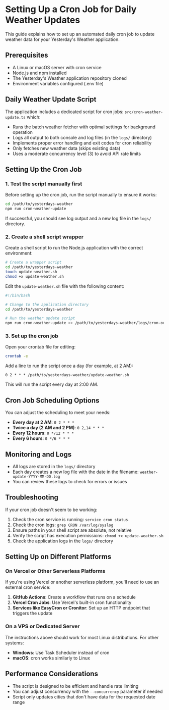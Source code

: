 # Setting Up a Cron Job for Daily Weather Updates

This guide explains how to set up an automated daily cron job to update weather data for your Yesterday's Weather application.

## Prerequisites

- A Linux or macOS server with cron service
- Node.js and npm installed
- The Yesterday's Weather application repository cloned
- Environment variables configured (.env file)

## Daily Weather Update Script

The application includes a dedicated script for cron jobs: `src/cron-weather-update.ts` which:

- Runs the batch weather fetcher with optimal settings for background operation
- Logs all output to both console and log files (in the `logs/` directory)
- Implements proper error handling and exit codes for cron reliability
- Only fetches new weather data (skips existing data)
- Uses a moderate concurrency level (3) to avoid API rate limits

## Setting Up the Cron Job

### 1. Test the script manually first

Before setting up the cron job, run the script manually to ensure it works:

```bash
cd /path/to/yesterdays-weather
npm run cron-weather-update
```

If successful, you should see log output and a new log file in the `logs/` directory.

### 2. Create a shell script wrapper

Create a shell script to run the Node.js application with the correct environment:

```bash
# Create a wrapper script
cd /path/to/yesterdays-weather
touch update-weather.sh
chmod +x update-weather.sh
```

Edit the `update-weather.sh` file with the following content:

```bash
#!/bin/bash

# Change to the application directory
cd /path/to/yesterdays-weather

# Run the weather update script
npm run cron-weather-update >> /path/to/yesterdays-weather/logs/cron-output.log 2>&1
```

### 3. Set up the cron job

Open your crontab file for editing:

```bash
crontab -e
```

Add a line to run the script once a day (for example, at 2 AM):

```
0 2 * * * /path/to/yesterdays-weather/update-weather.sh
```

This will run the script every day at 2:00 AM.

## Cron Job Scheduling Options

You can adjust the scheduling to meet your needs:

- **Every day at 2 AM**: `0 2 * * *`
- **Twice a day (2 AM and 2 PM)**: `0 2,14 * * *`
- **Every 12 hours**: `0 */12 * * *`
- **Every 6 hours**: `0 */6 * * *`

## Monitoring and Logs

- All logs are stored in the `logs/` directory
- Each day creates a new log file with the date in the filename: `weather-update-YYYY-MM-DD.log`
- You can review these logs to check for errors or issues

## Troubleshooting

If your cron job doesn't seem to be working:

1. Check the cron service is running: `service cron status`
2. Check the cron logs: `grep CRON /var/log/syslog`
3. Ensure paths in your shell script are absolute, not relative
4. Verify the script has execution permissions: `chmod +x update-weather.sh`
5. Check the application logs in the `logs/` directory

## Setting Up on Different Platforms

### On Vercel or Other Serverless Platforms

If you're using Vercel or another serverless platform, you'll need to use an external cron service:

1. **GitHub Actions**: Create a workflow that runs on a schedule
2. **Vercel Cron Jobs**: Use Vercel's built-in cron functionality
3. **Services like EasyCron or Cronitor**: Set up an HTTP endpoint that triggers the update

### On a VPS or Dedicated Server

The instructions above should work for most Linux distributions. For other systems:

- **Windows**: Use Task Scheduler instead of cron
- **macOS**: cron works similarly to Linux

## Performance Considerations

- The script is designed to be efficient and handle rate limiting
- You can adjust concurrency with the `--concurrency` parameter if needed
- Script only updates cities that don't have data for the requested date range
